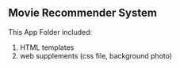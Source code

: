 ## Movie Recommender System
This App Folder included:
1. HTML templates
2. web supplements (css file, background photo)
